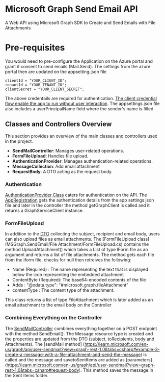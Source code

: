 # Microsoft Graph Send Email API
A Web API using Microsoft Graph SDK to Create and Send Emails with File Attachments
# Pre-requisites
You would need to pre-configure the Application on the Azure portal and grant it consent to send emails (Mail.Send). The settings from the azure portal then are updated on the appsetting.json file

    clientId = "YOUR_CLIENT_ID";
    tenantId = "YOUR_TENANT_ID";
    clientSecret = "YOUR_CLIENT_SECRET";
    
The above credentails are required for authentication. [The client credential flow enable the app to run without user interaction](https://learn.microsoft.com/en-us/graph/sdks/choose-authentication-providers?tabs=csharp#using-a-client-secret).
The appsettings.json file also includes a userPrincipalName field where the sender's name is filled.

## Classes and Controllers Overview

This section provides an overview of the main classes and controllers used in the project.

- **SendMailController**: Manages user-related operations.
- **FormFileUpload**: Handles file upload.
- **AuthenticationProvider**: Manages authentication-related operations.
- **MessageCollection**: Add email attachment
- **RequestBody**: A DTO acting as the request body.

### Authentication
[AuthenticationProvider Class](MSGraph.SendEmail/Authentication/AuthenticationProvider.cs) caters for authentication on the API. The [AppRegistration](MSGraph.SendEmail/Authentication/AppRegistration.cs) gets the authentication details from the app settings json file 
and later in the controller the method getGraphClient is called and it returns a GraphServiceClient instance. 

### FormFileUpload
In addition to the [DTO](MSGraph.SendEmail/Model/RequestBody.cs) collecting the subject, recipient and email body, users can also upload files as email attachments. 
The [FormFileUpload class](MSGraph.SendEmail/File Attachment/FormFileUpload.cs) contains the method UploadAttachment() which takes a List of type IForm file as an argument and returns a list of file attachments. The method gets each file from the iform file, checks for null then retreives the following:
 - Name (Required) : The name representing the text that is displayed below the icon representing the embedded attachment
 - ContentByte (Required): The base64-encoded contents of the file
 - Adds : "@odata.type": "#microsoft.graph.fileAttachment"
 - contentType : The content type of the attachment.

  This class returns a list of type FileAttachment which is later added as an email attachment to the email body on the Controller

### Combining Everything on the Controller
The [SendMailController](MSGraph.SendEmail/Controllers/SendMailController.cs) combines everything together on a POST endpoint with the method SendEmail(). The Message resource type is created and the properties are updated from the DTO (subject, toRecipients, body and Attachments).
The [sendMail method] (https://learn.microsoft.com/en-us/graph/api/user-sendmail?view=graph-rest-1.0&tabs=csharp#example-3-create-a-message-with-a-file-attachment-and-send-the-message) is called and the message and savetoSentItems are added as [parameters] (https://learn.microsoft.com/en-us/graph/api/user-sendmail?view=graph-rest-1.0&tabs=csharp#request-body). This method saves the message in the Sent Items folder.

